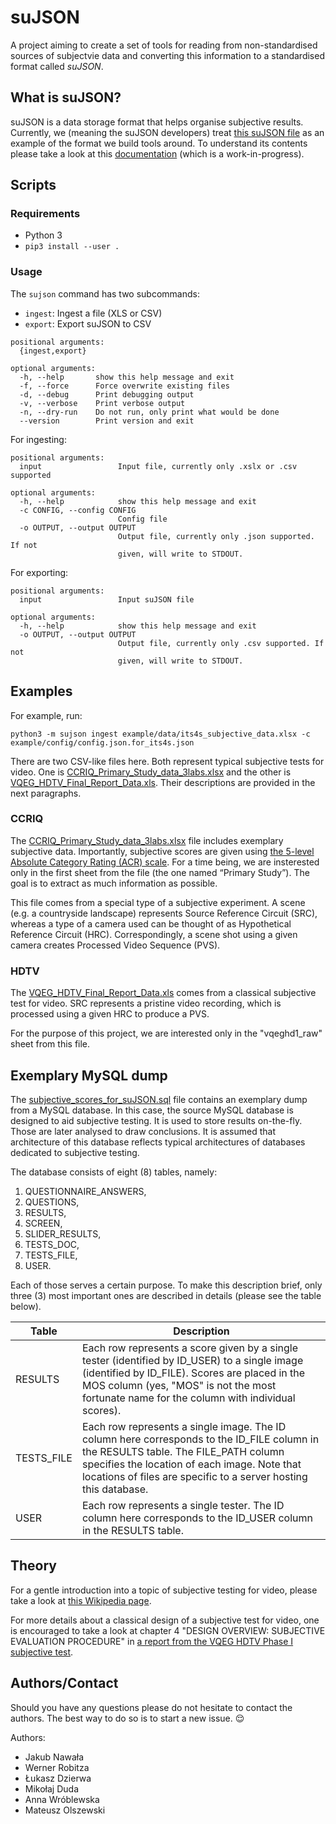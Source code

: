 # suJSON

A project aiming to create a set of tools for reading from non-standardised sources of subjectvie data and converting this information to a standardised format called _suJSON_.

## What is suJSON?

suJSON is a data storage format that helps organise subjective results. Currently, we (meaning the suJSON developers) treat [this suJSON file](example/data/two-separate-and-pair-comparison-suJSON.json) as an example of the format we build tools around. To understand its contents please take a look at this [documentation](https://docs.google.com/document/d/1m6X-wRVc4acJOHFDZu9iiync1R9NB_3ZI4tKuJrOi4k/edit?usp=sharing "suJSON Documentation") (which is a work-in-progress).

## Scripts

### Requirements

- Python 3
- `pip3 install --user .`

### Usage

The `sujson` command has two subcommands:

- `ingest`: Ingest a file (XLS or CSV)
- `export`: Export suJSON to CSV

```
positional arguments:
  {ingest,export}

optional arguments:
  -h, --help       show this help message and exit
  -f, --force      Force overwrite existing files
  -d, --debug      Print debugging output
  -v, --verbose    Print verbose output
  -n, --dry-run    Do not run, only print what would be done
  --version        Print version and exit
```

For ingesting:

```
positional arguments:
  input                 Input file, currently only .xslx or .csv supported

optional arguments:
  -h, --help            show this help message and exit
  -c CONFIG, --config CONFIG
                        Config file
  -o OUTPUT, --output OUTPUT
                        Output file, currently only .json supported. If not
                        given, will write to STDOUT.
```

For exporting:

```
positional arguments:
  input                 Input suJSON file

optional arguments:
  -h, --help            show this help message and exit
  -o OUTPUT, --output OUTPUT
                        Output file, currently only .csv supported. If not
                        given, will write to STDOUT.
```

## Examples

For example, run:

```
python3 -m sujson ingest example/data/its4s_subjective_data.xlsx -c example/config/config.json.for_its4s.json
```

There are two CSV-like files here. Both represent typical subjective tests for video. One is
[CCRIQ_Primary_Study_data_3labs.xlsx](CCRIQ_Primary_Study_data_3labs.xlsx) and the other is
[VQEG_HDTV_Final_Report_Data.xls](example/data/VQEG_HDTV_Final_Report_Data.xls). Their descriptions are provided
in the next paragraphs.

### CCRIQ
The [CCRIQ_Primary_Study_data_3labs.xlsx](CCRIQ_Primary_Study_data_3labs.xlsx) file includes exemplary
subjective data. Importantly, subjective scores are given using [the 5-level Absolute Category Rating (ACR) 
scale](https://en.wikipedia.org/wiki/Absolute_Category_Rating). 
For a time being, we are insterested only in the first  sheet from the file (the one named “Primary Study”). 
The goal is to extract as much information as possible. 

This file comes from a special type of a subjective experiment. A scene (e.g. a countryside landscape) 
represents Source Reference Circuit (SRC), whereas a type of a camera used can be thought of as 
Hypothetical Reference Circuit (HRC). Correspondingly, a scene shot using a given camera creates 
Processed Video Sequence (PVS).

### HDTV
The [VQEG_HDTV_Final_Report_Data.xls](example/data/VQEG_HDTV_Final_Report_Data.xls) comes from a classical
subjective test for video. SRC represents a pristine video recording, which is processed using
a given HRC to produce a PVS.

For the purpose of this project, we are interested only in the "vqeghd1_raw" sheet from this file.

## Exemplary MySQL dump

The [subjective_scores_for_suJSON.sql](subjective_scores_for_suJSON.sql) file contains an exemplary
dump from a MySQL database. In this case, the source MySQL database is designed to aid subjective 
testing. It is used to store results on-the-fly. Those are later analysed to draw conclusions. It
is assumed that architecture of this database reflects typical architectures of databases
dedicated to subjective testing.

The database consists of eight (8) tables, namely:
1. QUESTIONNAIRE_ANSWERS,
2. QUESTIONS,
3. RESULTS,
4. SCREEN,
5. SLIDER_RESULTS,
6. TESTS_DOC,
7. TESTS_FILE,
8. USER.

Each of those serves a certain purpose. To make this description brief, only three (3) most important
ones are described in details (please see the table below).

| Table | Description |
| ----- | ----------- |
| RESULTS | Each row represents a score given by a single tester (identified by ID_USER) to a single image (identified by ID_FILE). Scores are placed in the MOS column (yes, "MOS" is not the most fortunate name for the column with individual scores). |
| TESTS_FILE | Each row represents a single image. The ID column here corresponds to the ID_FILE column in the RESULTS table. The FILE_PATH column specifies the location of each image. Note that locations of files are specific to a server hosting this database. |
| USER | Each row represents a single tester. The ID column here corresponds to the ID_USER column in the RESULTS table. |

## Theory
For a gentle introduction into a topic of subjective testing for video, please take a look at [this Wikipedia
page](https://en.wikipedia.org/wiki/Subjective_video_quality).

For more details about a classical design of a subjective test for video, one is encouraged to take a look 
at chapter 4 "DESIGN OVERVIEW: SUBJECTIVE EVALUATION PROCEDURE" in [a report from the VQEG HDTV Phase I
subjective test](https://www.its.bldrdoc.gov/media/4212/vqeg_hdtv_final_report_version_2.0.zip).

## Authors/Contact

Should you have any questions please do not hesitate to contact the authors. The best way to do so is
to start a new issue. 😌

Authors:

- Jakub Nawała
- Werner Robitza
- Łukasz Dzierwa
- Mikołaj Duda
- Anna Wróblewska
- Mateusz Olszewski
